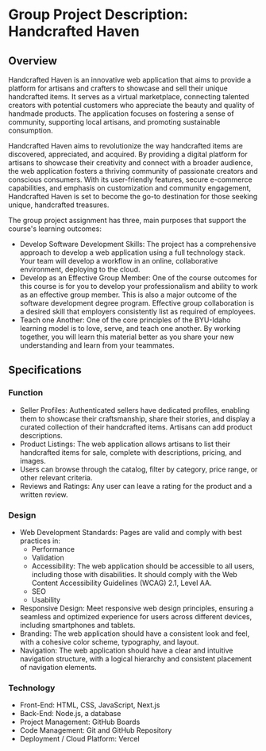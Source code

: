 # Group Project Description: Handcrafted Haven
## Overview
Handcrafted Haven is an innovative web application that aims to provide a platform for artisans and crafters to showcase and sell their unique handcrafted items. It serves as a virtual marketplace, connecting talented creators with potential customers who appreciate the beauty and quality of handmade products. The application focuses on fostering a sense of community, supporting local artisans, and promoting sustainable consumption.

Handcrafted Haven aims to revolutionize the way handcrafted items are discovered, appreciated, and acquired. By providing a digital platform for artisans to showcase their creativity and connect with a broader audience, the web application fosters a thriving community of passionate creators and conscious consumers. With its user-friendly features, secure e-commerce capabilities, and emphasis on customization and community engagement, Handcrafted Haven is set to become the go-to destination for those seeking unique, handcrafted treasures.

The group project assignment has three, main purposes that support the course's learning outcomes:

- Develop Software Development Skills: The project has a comprehensive approach to develop a web application using a full technology stack. Your team will develop a workflow in an online, collaborative environment, deploying to the cloud.
- Develop as an Effective Group Member: One of the course outcomes for this course is for you to develop your professionalism and ability to work as an effective group member. This is also a major outcome of the software development degree program. Effective group collaboration is a desired skill that employers consistently list as required of employees.
- Teach one Another: One of the core principles of the BYU-Idaho learning model is to love, serve, and teach one another. By working together, you will learn this material better as you share your new understanding and learn from your teammates.
## Specifications
### Function
- Seller Profiles: Authenticated sellers have dedicated profiles, enabling them to showcase their craftsmanship, share their stories, and display a curated collection of their handcrafted items. Artisans can add product descriptions.
- Product Listings: The web application allows artisans to list their handcrafted items for sale, complete with descriptions, pricing, and images.
- Users can browse through the catalog, filter by category, price range, or other relevant criteria.
- Reviews and Ratings: Any user can leave a rating for the product and a written review.
### Design
- Web Development Standards: Pages are valid and comply with best practices in:
    - Performance
    - Validation
    - Accessibility: The web application should be accessible to all users, including those with disabilities. It should comply with the Web Content Accessibility Guidelines (WCAG) 2.1, Level AA.
    - SEO
    - Usability
- Responsive Design: Meet responsive web design principles, ensuring a seamless and optimized experience for users across different devices, including smartphones and tablets.
- Branding: The web application should have a consistent look and feel, with a cohesive color scheme, typography, and layout.
- Navigation: The web application should have a clear and intuitive navigation structure, with a logical hierarchy and consistent placement of navigation elements.
### Technology
- Front-End: HTML, CSS, JavaScript, Next.js
- Back-End: Node.js, a database
- Project Management: GitHub Boards
- Code Management: Git and GitHub Repository
- Deployment / Cloud Platform: Vercel